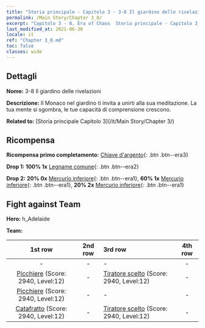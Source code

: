 ```yaml
---
title: "Storia principale - Capitolo 3 - 3-8 Il giardino delle rivelazioni"
permalink: /Main Story/Chapter 3_8/
excerpt: "Capitolo 3 - 8. Era of Chaos  Storia principale - Capitolo 3_8. 3-8 Il giardino delle rivelazioni"
last_modified_at: 2021-06-30
locale: it
ref: "Chapter 3_8.md"
toc: false
classes: wide
---
```


## Dettagli

 **Nome:** 3-8 Il giardino delle rivelazioni

 **Descrizione:** Il Monaco nel giardino ti invita a unirti alla sua meditazione. La tua mente si sgombra, le tue capacità di comprensione crescono.

 **Related to:** [Storia principale Capitolo 3](/it/Main Story/Chapter 3/)

## Ricompensa

 **Ricompensa primo completamento:** [Chiave d'argento](/ItemsIT/con_693/){: .btn .btn--era3}

 **Drop 1:** **100% 1x** [Legname comune](/ItemsIT/mat_7/){: .btn .btn--era2}

 **Drop 2:** **20% 0x** [Mercurio inferiore](/ItemsIT/mat_2/){: .btn .btn--era1}, **60% 1x** [Mercurio inferiore](/ItemsIT/mat_2/){: .btn .btn--era1}, **20% 2x** [Mercurio inferiore](/ItemsIT/mat_2/){: .btn .btn--era1}


## Fight against Team
 **Hero:** h_Adelaide

 **Team:**


  | 1st row | 2nd row | 3rd row | 4th row |
  |:----:|:----:|:----|:----:|
  | - | - | - | - |
  | [Picchiere](/it/units/Pikeman/) (Score: 2940, Level:12)  | - | [Tiratore scelto](/it/units/Marksman/) (Score: 2940, Level:12)  | - |
  | [Picchiere](/it/units/Pikeman/) (Score: 2940, Level:12)  | - | - | - |
  | [Catafratto](/it/units/Cavalier/) (Score: 2940, Level:12)  | - | [Tiratore scelto](/it/units/Marksman/) (Score: 2940, Level:12)  | - |


